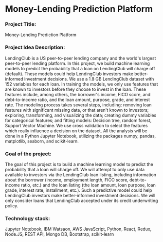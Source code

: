 # Money-Lending Prediction Platform


### Project Title: 
Money-Lending Prediction Platform


### Project Idea Description:

  LendingClub is a US peer-to-peer lending company and the world's largest peer-to-peer lending platform. In this project, we build machine learning models to predict the probability that a loan on LendingClub will charge off (default). These models could help LendingClub investors make better-informed investment decisions. We use a 1.8 GB LendingClub dataset with 152 variables for each loan.
In training the models, we only use features that are known to investors before they choose to invest in the loan. These features include, among others, the borrower's income, FICO score, and debt-to-income ratio, and the loan amount, purpose, grade, and interest rate.
The modeling process takes several steps, including: removing loan features with significant missing data, or that aren't known to investors; exploring, transforming, and visualizing the data; creating dummy variables for categorical features; and fitting models: Decision tree, random forest, Support Vector Machine. We use cross validation to select the features which really influence a decision on the dataset.
All the analysis will be done in a Python Jupyter Notebook, utilizing the packages numpy, pandas, matplotlib, seaborn, and scikit-learn.

### Goal of the project:

  The goal of this project is to build a machine learning model to predict the probability that a loan will charge off. We will attempt to only use data available to investors via the LendingClub loan listing, including information about the borrower (income, employment length, FICO score, debt-to-income ratio, etc.) and the loan listing (the loan amount, loan purpose, loan grade, interest rate, installment, etc.). Such a predictive model could help LendingClub investors make better-informed investment decisions. We will only consider loans that LendingClub accepted under its credit underwriting policy.
  
### Technology stack:
Jupyter Notebook, IBM Watsaon, AWS JavaScript, Python, React, Redux, Node.JS, REST API, Mongo DB, Bootstrap, scikit-learn
